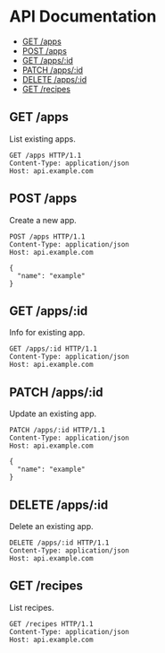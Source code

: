 # API Documentation
* [GET /apps](#get-apps)
* [POST /apps](#post-apps)
* [GET /apps/:id](#get-appsid)
* [PATCH /apps/:id](#patch-appsid)
* [DELETE /apps/:id](#delete-appsid)
* [GET /recipes](#get-recipes)

## GET /apps
List existing apps.

```
GET /apps HTTP/1.1
Content-Type: application/json
Host: api.example.com
```

## POST /apps
Create a new app.

```
POST /apps HTTP/1.1
Content-Type: application/json
Host: api.example.com

{
  "name": "example"
}
```

## GET /apps/:id
Info for existing app.

```
GET /apps/:id HTTP/1.1
Content-Type: application/json
Host: api.example.com
```

## PATCH /apps/:id
Update an existing app.

```
PATCH /apps/:id HTTP/1.1
Content-Type: application/json
Host: api.example.com

{
  "name": "example"
}
```

## DELETE /apps/:id
Delete an existing app.

```
DELETE /apps/:id HTTP/1.1
Content-Type: application/json
Host: api.example.com
```

## GET /recipes
List recipes.

```
GET /recipes HTTP/1.1
Content-Type: application/json
Host: api.example.com
```

